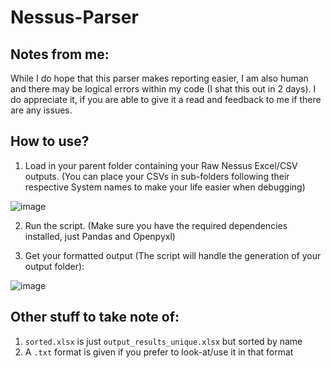 # Nessus-Parser

## Notes from me:
While I do hope that this parser makes reporting easier, I am also human and there may be logical errors within my code (I shat this out in 2 days). I do appreciate it, if you are able to give it a read and feedback to me if there are any issues.

## How to use?
1. Load in your parent folder containing your Raw Nessus Excel/CSV outputs. (You can place your CSVs in sub-folders following their respective System names to make your life easier when debugging)

![image](https://github.com/user-attachments/assets/ff04305a-b86c-4e73-a66c-27c9a39c047a)

2. Run the script. (Make sure you have the required dependencies installed, just Pandas and Openpyxl)

3. Get your formatted output (The script will handle the generation of your output folder):

![image](https://github.com/user-attachments/assets/f588b6b0-b9cd-4009-825d-69651fcac346)

## Other stuff to take note of:
1. `sorted.xlsx` is just `output_results_unique.xlsx` but sorted by name
2. A `.txt` format is given if you prefer to look-at/use it in that format
